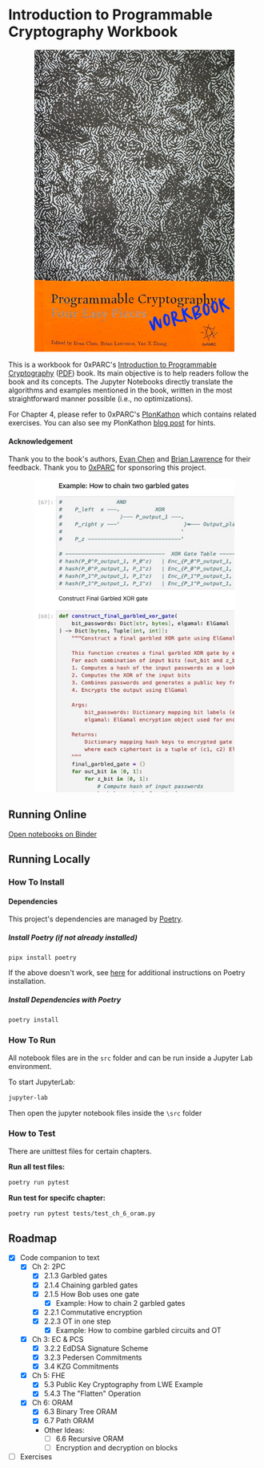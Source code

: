 # Introduction to Programmable Cryptography Workbook

<p align="center">
  <img src="Programmable_Cryptography_Workbook_Cover.jpg" width="400">
</p>

This is a workbook for 0xPARC's [Introduction to Programmable Cryptography](https://github.com/0xPARC/0xparc-intro-book) ([PDF](Four_Easy_Pieces_in_Programmable_Cryptography_2024-09-09.pdf)) book. Its main objective is to help readers follow the book and its concepts. The Jupyter Notebooks directly translate the algorithms and examples mentioned in the book, written in the most straightforward manner possible (i.e., no optimizations).

For Chapter 4, please refer to 0xPARC's [PlonKathon](https://github.com/0xPARC/plonkathon) which contains related exercises. You can also see my PlonKathon [blog post](https://flyingnobita.com/posts/2024/09/29/plonkathon) for hints.

#### Acknowledgement

Thank you to the book's authors, [Evan Chen](https://github.com/vEnhance) and [Brian Lawrence](https://github.com/tideofwords) for their feedback. Thank you to [0xPARC](https://0xparc.org/) for sponsoring this project.

<p align="center">
  <img src="/assets/notebook_screenshot.jpg" width="400">
</p>

## Running Online

[Open notebooks on Binder](https://mybinder.org/v2/gh/flyingnobita/0xparc_intro_book_workbook/e7f731a32373b3b77ace524dcbf50d2c74bd22b2?urlpath=lab%2Ftree%2Fsrc%2Fdirectory.ipynb)

## Running Locally

### How To Install

#### Dependencies

This project's dependencies are managed by [Poetry](https://python-poetry.org/).

##### Install Poetry (if not already installed)

```shell
pipx install poetry
```

If the above doesn't work, see [here](https://python-poetry.org/docs/#installation) for additional instructions on Poetry installation.

##### Install Dependencies with Poetry

```shell
poetry install
```

### How To Run

All notebook files are in the `src` folder and can be run inside a Jupyter Lab environment.

To start JupyterLab:

```bash
jupyter-lab
```

Then open the jupyter notebook files inside the `\src` folder

### How to Test

There are unittest files for certain chapters.

**Run all test files:**

```bash
poetry run pytest
```

**Run test for specifc chapter:**

```bash
poetry run pytest tests/test_ch_6_oram.py
```

## Roadmap

- [x] Code companion to text
  - [x] Ch 2: 2PC
    - [x] 2.1.3 Garbled gates
    - [x] 2.1.4 Chaining garbled gates
    - [x] 2.1.5 How Bob uses one gate
      - [x] Example: How to chain 2 garbled gates
    - [x] 2.2.1 Commutative encryption
    - [x] 2.2.3 OT in one step
      - [x] Example: How to combine garbled circuits and OT
  - [x] Ch 3: EC & PCS
    - [x] 3.2.2 EdDSA Signature Scheme
    - [x] 3.2.3 Pedersen Commitments
    - [x] 3.4 KZG Commitments
  - [x] Ch 5: FHE
    - [x] 5.3 Public Key Cryptography from LWE Example
    - [x] 5.4.3 The "Flatten" Operation
  - [x] Ch 6: ORAM
    - [x] 6.3 Binary Tree ORAM
    - [x] 6.7 Path ORAM
    - Other Ideas:
      - [ ] 6.6 Recursive ORAM
      - [ ] Encryption and decryption on blocks
- [ ] Exercises
